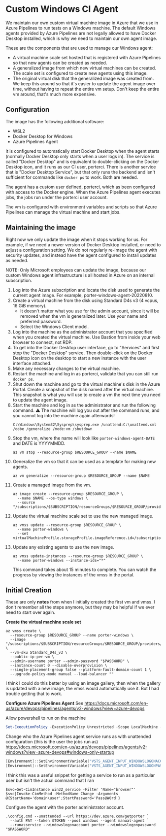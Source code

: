 # Custom Windows CI Agent

We maintain our own custom virtual machine image in Azure that we use in Azure Pipelines to run tests on a Windows machine.
The default Windows agents provided by Azure Pipelines are not legally allowed to have Docker Desktop installed, which is why we need to maintain our own agent image.

These are the components that are used to manage our Windows agent:
* A virtual machine scale set hosted that is registered with Azure Pipelines so that new agents can be created as needed.
* A generalized image from which new virtual machines can be created.
  The scale set is configured to create new agents using this image.
* The original virtual disk that the generalized image was created from. 
  We keep this around so that it's easier to update the agent image over time, without having to repeat the entire vm setup.
  Don't keep the entire vm around, that's much more expensive.

## Configuration
The image has the following additional software:

* WSL2
* Docker Desktop for Windows
* Azure Pipelines Agent

It is configured to automatically start Docker Desktop when the agent starts (normally Docker Desktop only starts when a user logs in).
The service is called "Docker Desktop" and is equivalent to double-clicking on the Docker Desktop icon, and it runs as our CI user, porterci.
There is another service that is "Docker Desktop Service", but that only runs the backend and isn't sufficient for commands like `docker ps` to work.
Both are needed.

The agent has a custom user defined, porterci, which as been configured with access to the Docker engine.
When the Azure Pipelines agent executes jobs, the jobs run under the porterci user account.

The vm is configured with environment variables and scripts so that Azure Pipelines can manage the virtual machine and start jobs.

## Maintaining the image
Right now we only update the image when it stops working for us.
For example, if we need a newer version of Docker Desktop installed, or need to adjust a configuration setting.
We do not regularly re-image the agent with security updates, and instead have the agent configured to install updates as needed.

NOTE: Only Microsoft employees can update the image, because our custom Windows agent infrastructure is all hosted in Azure on an internal subscription.

1. Log into the Azure subscription and locate the disk used to generate the current agent image.
   For example, porter-windows-agent-20220810.
2. Create a virtual machine from the disk using Standard D4s v3 (4 vcpus, 16 GiB memory).
   * It doesn't matter what you use for the admin account, since it will be removed when the vm is generalized later. 
     Use your name and preferred password.
   * Select the Windows Client model.
3. Log into the machine as the administrator account that you specified when you created the virtual machine.
   Use Bastion from inside your web browser to connect, not RDP.
4. To get into the Docker Desktop user interface, go to "Services" and first stop the "Docker Desktop" service.
   Then double-click on the Docker Desktop icon on the desktop to start a new instance with the user interface attached.
5. Make any necessary changes to the virtual machine.
6. Restart the machine and log in as porterci, validate that you can still run `docker ps`.
7. Shut down the machine and go to the virtual machine's disk in the Azure Portal.
   Create a snapshot of the disk named after the virtual machine.
   This snapshot is what you will use to create a vm the next time you need to update the agent image.
8. Start the machine and log in as the administrator and run the following command.
   ⚠️ The machine will log you out after the command runs, and you cannot log into the machine again afterwards!
   ```
   C:\Windows\System32\Sysprep\sysprep.exe /unattend:C:\unattend.xml /oobe /generalize /mode:vm /shutdown
   ```
9. Stop the vm, where the name will look like `porter-windows-agent-DATE` and DATE is YYYYMMDD.
   ```
   az vm stop --resource-group $RESOURCE_GROUP --name $NAME
   ```
10. Generalize the vm so that it can be used as a template for making new agents.
    ```
    az vm generalize --resource-group $RESOURCE_GROUP --name $NAME
    ```
11. Create a managed image from the vm.
    ```
    az image create --resource-group $RESOURCE_GROUP \
      --name $NAME --os-type windows \
      --source "/subscriptions/$SUBSCRIPTION/resourceGroups/$RESOURCE_GROUP/providers/Microsoft.Compute/virtualMachines/$NAME"
    ```
12. Update the virtual machine scale set to use the new managed image.
    ```
    az vmss update --resource-group $RESOURCE_GROUP \
      --name porter-windows \
      --set virtualMachineProfile.storageProfile.imageReference.id=/subscriptions/$SUBSCRIPTION/resourceGroups/$RESOURCE_GROUP/providers/Microsoft.Compute/images/$NAME
    ```
13. Update any existing agents to use the new image.
    ```
    az vmss update-instances --resource-group $RESOURCE_GROUP \
      --name porter-windows --instance-ids="*"
    ```
    This command takes about 15 minutes to complete.
    You can watch the progress by viewing the instances of the vmss in the portal.

## Initial Creation

These are only **notes** from when I initially created the first vm and vmss.
I don't remember all the steps anymore, but they may be helpful if we ever need to start over again.

**Create the virtual machine scale set**
```
az vmss create \
  --resource-group $RESOURCE_GROUP --name porter-windows \
  --image "/subscriptions/$SUBSCRIPTION/resourceGroups/$RESOURCE_GROUP/providers/Microsoft.Compute/images/$NAME" \
  --vm-sku Standard_D4s_v3 \
  --public-ip-per-vm \
  --admin-username porter --admin-password "$PASSWORD" \
  --instance-count 0 --disable-overprovision \
  --single-placement-group false --platform-fault-domain-count 1 \
  --upgrade-policy-mode manual --load-balancer ""
```

I think I could do this better by using an image gallery, then when the gallery is updated with a new image, the vmss would automatically use it.
But I had trouble getting that to work.

**Configure Azure Pipelines Agent**
See https://docs.microsoft.com/en-us/azure/devops/pipelines/agents/v2-windows?view=azure-devops

Allow powershell to run on the machine
```powershell
Set-ExecutionPolicy -ExecutionPolicy Unrestricted -Scope LocalMachine -Force
```

Change who the Azure Pipelines agent service runs as with unattended configuration (this is the user the jobs run as)
https://docs.microsoft.com/en-us/azure/devops/pipelines/agents/v2-windows?view=azure-devops#windows-only-startup
```powershell
[Environment]::SetEnvironmentVariable("VSTS_AGENT_INPUT_WINDOWSLOGONACCOUNT", "porterci", 'Machine')
[Environment]::SetEnvironmentVariable("VSTS_AGENT_INPUT_WINDOWSLOGONPASSWORD", "$PASSWORD", 'Machine')
```

I think this was a useful snippet for getting a service to run as a particular user but isn't the actual command that I ran
```
$svc=Get-CimInstance win32_service -Filter 'Name="browser"'
$svc|Invoke-CimMethod -MethodName Change -Arguments @{StartName='domain\user';StartPassword='Pass@W0rd'}
```

Configure the agent with the porter administrator account.
```
.\config.cmd --unattended --url https://dev.azure.com/getporter `
  --auth PAT --token $TOKEN --pool windows --agent manual-agent `
  --runasservice --windowslogonaccount porter --windowslogonpassword "$PASSWORD"
```
